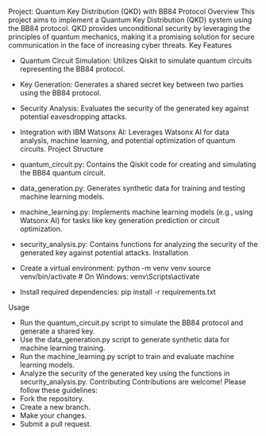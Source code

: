Project: Quantum Key Distribution (QKD) with BB84 Protocol
Overview
This project aims to implement a Quantum Key Distribution (QKD) system using the BB84 protocol. QKD provides unconditional security by leveraging the principles of quantum mechanics, making it a promising solution for secure communication in the face of increasing cyber threats.
Key Features
 * Quantum Circuit Simulation: Utilizes Qiskit to simulate quantum circuits representing the BB84 protocol.
 * Key Generation: Generates a shared secret key between two parties using the BB84 protocol.
 * Security Analysis: Evaluates the security of the generated key against potential eavesdropping attacks.
 * Integration with IBM Watsonx AI: Leverages Watsonx AI for data analysis, machine learning, and potential optimization of quantum circuits.
Project Structure
 * quantum_circuit.py: Contains the Qiskit code for creating and simulating the BB84 quantum circuit.
 * data_generation.py: Generates synthetic data for training and testing machine learning models.
 * machine_learning.py: Implements machine learning models (e.g., using Watsonx AI) for tasks like key generation prediction or circuit optimization.
 * security_analysis.py: Contains functions for analyzing the security of the generated key against potential attacks.
Installation
 * Create a virtual environment:
   python -m venv venv
source venv/bin/activate  # On Windows: venv\Scripts\activate

 * Install required dependencies:
   pip install -r requirements.txt

Usage
 * Run the quantum_circuit.py script to simulate the BB84 protocol and generate a shared key.
 * Use the data_generation.py script to generate synthetic data for machine learning training.
 * Run the machine_learning.py script to train and evaluate machine learning models.
 * Analyze the security of the generated key using the functions in security_analysis.py.
Contributing
Contributions are welcome! Please follow these guidelines:
 * Fork the repository.
 * Create a new branch.
 * Make your changes.
 * Submit a pull request.
